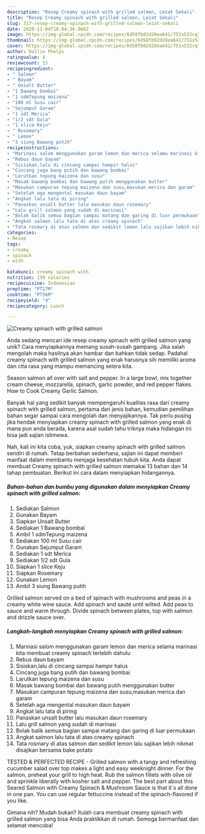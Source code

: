 ```yaml
---
description: "Resep Creamy spinach with grilled salmon, Lezat Sekali"
title: "Resep Creamy spinach with grilled salmon, Lezat Sekali"
slug: 317-resep-creamy-spinach-with-grilled-salmon-lezat-sekali
date: 2020-11-04T18:04:36.866Z
image: https://img-global.cpcdn.com/recipes/6d50fb02d20ea641/751x532cq70/creamy-spinach-with-grilled-salmon-foto-resep-utama.jpg
thumbnail: https://img-global.cpcdn.com/recipes/6d50fb02d20ea641/751x532cq70/creamy-spinach-with-grilled-salmon-foto-resep-utama.jpg
cover: https://img-global.cpcdn.com/recipes/6d50fb02d20ea641/751x532cq70/creamy-spinach-with-grilled-salmon-foto-resep-utama.jpg
author: Dollie Phelps
ratingvalue: 4
reviewcount: 15
recipeingredient:
- " Salmon"
- " Bayam"
- " Unsalt Butter"
- "1 Bawang bombai"
- "1 sdmTepung maizena"
- "100 ml Susu cair"
- "Sejumput Garam"
- "1 sdt Merica"
- "1/2 sdt Gula"
- "1 slice Keju"
- " Rosemary"
- " Lemon"
- "3 siung Bawang putih"
recipeinstructions:
- "Marinasi salom menggunakan garam lemon dan merica selama marinasi kita membuat creamy spinach terlebih dahulu"
- "Rebus daun bayam"
- "Sisiskan,lalu di cincang sampai hampir halus"
- "Cincang juga bang putih dan bawang bombai"
- "Larutkan tepung maizena dan susu"
- "Masak bawang bombai dan bawang putih menggunakan butter"
- "Masukan campuran tepung maizena dan susu,masukan merica dan garam"
- "Setelah aga mengental masukan daun bayam"
- "Angkat lalu tata di piring"
- "Panaskan unsalt butter lalu masukan daun rosemary"
- "Lalu grill salmon yang sudah di marinasi"
- "Bolak balik semua bagian sampai matang dan garing di luar permukaan"
- "Angkat salmon lalu tata di atas creamy spinach"
- "Tata rosmary di atas salmon dan sedikit lemon lalu sajikan lebih nikmat disajikan bersama bake potato"
categories:
- Resep
tags:
- creamy
- spinach
- with

katakunci: creamy spinach with 
nutrition: 139 calories
recipecuisine: Indonesian
preptime: "PT17M"
cooktime: "PT56M"
recipeyield: "4"
recipecategory: Lunch

---
```



![Creamy spinach with grilled salmon](https://img-global.cpcdn.com/recipes/6d50fb02d20ea641/751x532cq70/creamy-spinach-with-grilled-salmon-foto-resep-utama.jpg)

Anda sedang mencari ide resep creamy spinach with grilled salmon yang unik? Cara menyiapkannya memang susah-susah gampang. Jika salah mengolah maka hasilnya akan hambar dan bahkan tidak sedap. Padahal creamy spinach with grilled salmon yang enak harusnya sih memiliki aroma dan cita rasa yang mampu memancing selera kita.

Season salmon all over with salt and pepper. In a large bowl, mix together cream cheese, mozzarella, spinach, garlic powder, and red pepper flakes. How to Cook Creamy Garlic Salmon.

Banyak hal yang sedikit banyak mempengaruhi kualitas rasa dari creamy spinach with grilled salmon, pertama dari jenis bahan, kemudian pemilihan bahan segar sampai cara mengolah dan menyajikannya. Tak perlu pusing jika hendak menyiapkan creamy spinach with grilled salmon yang enak di mana pun anda berada, karena asal sudah tahu triknya maka hidangan ini bisa jadi sajian istimewa.


Nah, kali ini kita coba, yuk, siapkan creamy spinach with grilled salmon sendiri di rumah. Tetap berbahan sederhana, sajian ini dapat memberi manfaat dalam membantu menjaga kesehatan tubuh kita. Anda dapat membuat Creamy spinach with grilled salmon memakai 13 bahan dan 14 tahap pembuatan. Berikut ini cara dalam menyiapkan hidangannya.

<!--inarticleads1-->

##### Bahan-bahan dan bumbu yang digunakan dalam menyiapkan Creamy spinach with grilled salmon:

1. Sediakan  Salmon
1. Gunakan  Bayam
1. Siapkan  Unsalt Butter
1. Sediakan 1 Bawang bombai
1. Ambil 1 sdmTepung maizena
1. Sediakan 100 ml Susu cair
1. Gunakan Sejumput Garam
1. Sediakan 1 sdt Merica
1. Sediakan 1/2 sdt Gula
1. Siapkan 1 slice Keju
1. Siapkan  Rosemary
1. Gunakan  Lemon
1. Ambil 3 siung Bawang putih


Grilled salmon served on a bed of spinach with mushrooms and peas in a creamy white wine sauce. Add spinach and sauté until wilted. Add peas to sauce and warm through. Divide spinach between plates, top with salmon and drizzle sauce over. 

<!--inarticleads2-->

##### Langkah-langkah menyiapkan Creamy spinach with grilled salmon:

1. Marinasi salom menggunakan garam lemon dan merica selama marinasi kita membuat creamy spinach terlebih dahulu
1. Rebus daun bayam
1. Sisiskan,lalu di cincang sampai hampir halus
1. Cincang juga bang putih dan bawang bombai
1. Larutkan tepung maizena dan susu
1. Masak bawang bombai dan bawang putih menggunakan butter
1. Masukan campuran tepung maizena dan susu,masukan merica dan garam
1. Setelah aga mengental masukan daun bayam
1. Angkat lalu tata di piring
1. Panaskan unsalt butter lalu masukan daun rosemary
1. Lalu grill salmon yang sudah di marinasi
1. Bolak balik semua bagian sampai matang dan garing di luar permukaan
1. Angkat salmon lalu tata di atas creamy spinach
1. Tata rosmary di atas salmon dan sedikit lemon lalu sajikan lebih nikmat disajikan bersama bake potato


TESTED &amp; PERFECTED RECIPE - Grilled salmon with a tangy and refreshing cucumber salad over top makes a light and easy weeknight dinner. For the salmon, preheat your grill to high heat. Rub the salmon fillets with olive oil and sprinkle liberally with kosher salt and pepper. The best part about this Seared Salmon with Creamy Spinach &amp; Mushroom Sauce is that it´s all done in one pan. You can use regular fettuccine instead of the spinach-flavored if you like. 

Gimana nih? Mudah bukan? Itulah cara membuat creamy spinach with grilled salmon yang bisa Anda praktikkan di rumah. Semoga bermanfaat dan selamat mencoba!
